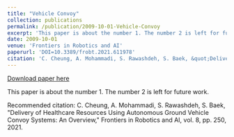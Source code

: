 ```yaml
---
title: "Vehicle Convoy"
collection: publications
permalink: /publication/2009-10-01-Vehicle-Convoy
excerpt: 'This paper is about the number 1. The number 2 is left for future work.'
date: 2009-10-01
venue: 'Frontiers in Robotics and AI'
paperurl: 'DOI=10.3389/frobt.2021.611978'
citation: 'C. Cheung, A. Mohammadi, S. Rawashdeh, S. Baek, &quot;Delivery of Healthcare Resources Using Autonomous Ground Vehicle Convoy Systems: An Overview,&quot; Frontiers in Robotics and AI, vol. 8, pp. 250, 2021.'
---
```


<a href='DOI=10.3389/frobt.2021.611978'>Download paper here</a>

This paper is about the number 1. The number 2 is left for future work.

Recommended citation: C. Cheung, A. Mohammadi, S. Rawashdeh, S. Baek, "Delivery of Healthcare Resources Using Autonomous Ground Vehicle Convoy Systems: An Overview," Frontiers in Robotics and AI, vol. 8, pp. 250, 2021.